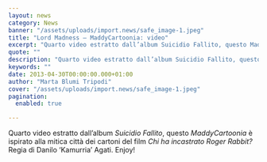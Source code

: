 ```yaml
---
layout: news
category: News
banner: "/assets/uploads/import.news/safe_image-1.jpeg"
title: "Lord Madness – MaddyCartoonia: video"
excerpt: "Quarto video estratto dall’album Suicidio Fallito, questo MaddyCartoonia è ispirato alla mitica città dei cartoni del film Chi ha incastrato Roger Rabbit? Regia di Danilo ‘Kamurria’ Agati. Enjoy!  "
quote: ""
description: "Quarto video estratto dall’album Suicidio Fallito, questo MaddyCartoonia è ispirato alla mitica città dei cartoni del film Chi ha incastrato Roger Rabbit? Regia di Danilo ‘Kamurria’ Agati. Enjoy!  "
keywords: ""
date: 2013-04-30T00:00:00.000+01:00
author: "Marta Blumi Tripodi"
cover: "/assets/uploads/import.news/safe_image-1.jpeg"
pagination:
  enabled: true

---
```


Quarto video estratto dall’album _Suicidio Fallito_, questo _MaddyCartoonia_ è ispirato alla mitica città dei cartoni del film _Chi ha incastrato Roger Rabbit?_ Regia di Danilo ‘Kamurria’ Agati. Enjoy!

  